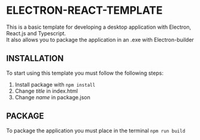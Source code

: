 # ELECTRON-REACT-TEMPLATE
This is a basic template for developing a desktop application with Electron, React.js and Typescript.  
It also allows you to package the application in an .exe with Electron-builder

## INSTALLATION
To start using this template you must follow the following steps:  
1. Install package with `npm install`  
2. Change *title* in index.html  
3. Change *name* in package.json  

## PACKAGE
To package the application you must place in the terminal
``npm run build``